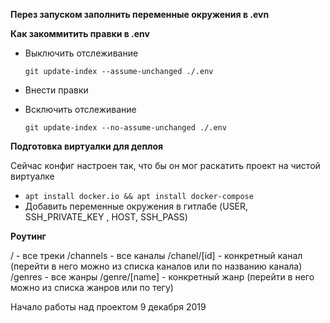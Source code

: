**Перез запуском заполнить переменные окружения в .evn**

**Как закоммитить правки в .env**

- Выключить отслеживание

  `git update-index --assume-unchanged ./.env`

- Внести правки

- Всключить отслеживание

  `git update-index --no-assume-unchanged ./.env`

**Подготовка виртуалки для деплоя**

Сейчас конфиг настроен так, что бы он мог раскатить проект на чистой виртуалке

- ```apt install docker.io && apt install docker-compose``` 
- Добавить переменные окружения в гитлабе (USER, SSH_PRIVATE_KEY
, HOST, SSH_PASS)

**Роутинг**

/ - все треки
/channels - все каналы
/chanel/[id] - конкретный канал (перейти в него можно из списка каналов или по названию канала)
/genres - все жанры
/genre/[name] - конкретный жанр (перейти в него можно из списка жанров или по тегу)

Начало работы над проектом 9 декабря 2019
